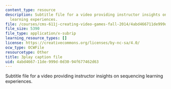 ```yaml
---
content_type: resource
description: Subtitle file for a video providing instructor insights on sequencing
  learning experiences.
file: /courses/cms-611j-creating-video-games-fall-2014/4abd466711de999d0d3094f677462d63_lyR4HQ01nos.srt
file_size: 5390
file_type: application/x-subrip
learning_resource_types: []
license: https://creativecommons.org/licenses/by-nc-sa/4.0/
ocw_type: OCWFile
resourcetype: Other
title: 3play caption file
uid: 4abd4667-11de-999d-0d30-94f677462d63
---
```

Subtitle file for a video providing instructor insights on sequencing learning experiences.